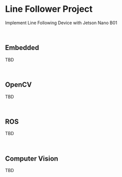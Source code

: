 # Line Follower Project

Implement Line Following Device with Jetson Nano B01

<br>

## Embedded

TBD

<br>

## OpenCV

TBD

<br>

## ROS

TBD

<br>

## Computer Vision

TBD

<br>
